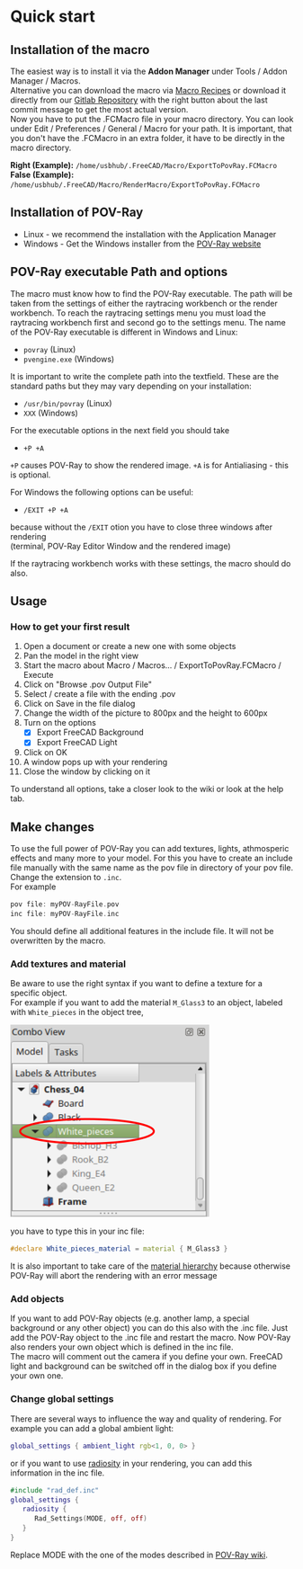 # Quick start

## Installation of the macro

The easiest way is to install it via the **Addon Manager** under Tools / Addon Manager / Macros.  
Alternative you can download the macro via [Macro Recipes](https://freecadweb.org/wiki/Macros_recipes) or download it directly from our [Gitlab Repository](https://gitlab.com/usbhub/exporttopovray) with the right button about the last commit message to get the most actual version.  
Now you have to put the .FCMacro file in your macro directory. You can look under Edit / Preferences / General / Macro for your path. It is important, that you don't have the .FCMacro in an extra folder, it have to be directly in the macro directory.

**Right (Example):**
`/home/usbhub/.FreeCAD/Macro/ExportToPovRay.FCMacro`  
**False (Example):**
`/home/usbhub/.FreeCAD/Macro/RenderMacro/ExportToPovRay.FCMacro`

## Installation of POV-Ray

* Linux - we recommend the installation with the Application Manager
* Windows - Get the Windows installer from the [POV-Ray website](http://www.povray.org/download/)

## POV-Ray executable Path and options

The macro must know how to find the POV-Ray executable. The path will be taken from the settings of either the raytracing workbench or the render workbench.
To reach the raytracing settings menu you must load the raytracing workbench first and second go to the settings menu.
The name of the POV-Ray executable is different in Windows and Linux:

* `povray` (Linux)
* `pvengine.exe` (Windows)

It is important to write the complete path into the textfield.
These are the standard paths but they may vary depending on your installation:

* `/usr/bin/povray` (Linux)
* `XXX` (Windows)

For the executable options in the next field you should take

* `+P +A`

`+P` causes POV-Ray to show the rendered image.
`+A` is for Antialiasing - this is optional.

For Windows the following options can be useful:

* `/EXIT +P +A`

because without the `/EXIT` otion you have to close three windows after rendering  
(terminal, POV-Ray Editor Window and the rendered image)

If the raytracing workbench works with these settings, the macro should do also.

## Usage

### How to get your first result

1. Open a document or create a new one with some objects
2. Pan the model in the right view
3. Start the macro about Macro / Macros… / ExportToPovRay.FCMacro / Execute
4. Click on "Browse .pov Output File"
5. Select / create a file with the ending .pov
6. Click on Save in the file dialog
7. Change the width of the picture to 800px and the height to 600px
8. Turn on the options
   * [x] Export FreeCAD Background
   * [x] Export FreeCAD Light
9. Click on OK
10. A window pops up with your rendering
11. Close the window by clicking on it

To understand all options, take a closer look to the wiki or look at the help tab.

## Make changes

To use the full power of POV-Ray you can add textures, lights, athmosperic effects and many more to your model.
For this you have to create an include file manually with the same name as the pov file in directory of your pov file. Change the extension to `.inc`.  
For example

```pov
pov file: myPOV-RayFile.pov
inc file: myPOV-RayFile.inc
```

You should define all additional features in the include file. It will not be overwritten by the macro.

### Add textures and material

Be aware to use the right syntax if you want to define a texture for a specific object.  
For example if you want to add the material `M_Glass3` to an object, labeled with `White_pieces` in the object tree,

![Object Tree]( ./img/ObjectTree.png "ObjectTree")

you have to type this in your inc file:

```pov
#declare White_pieces_material = material { M_Glass3 }
```

It is also important to take care of the [material hierarchy](materialHierarchy.md) because otherwise POV-Ray will abort the rendering with an error message

### Add objects

If you want to add POV-Ray objects (e.g. another lamp, a special background or any other object) you can do this also with the .inc file. Just add the POV-Ray object to the .inc file and restart the macro. Now POV-Ray also renders your own object which is defined in the inc file.  
The macro will comment out the camera if you define your own.
FreeCAD light and background can be switched off in the dialog box if you define your own one.

### Change global settings

There are several ways to influence the way and quality of rendering.
For example you can add a global ambient light:

```pov
global_settings { ambient_light rgb<1, 0, 0> }
```

or if you want to use [radiosity](https://en.wikipedia.org/wiki/Radiosity_(computer_graphics)) in your rendering, you can add this information in the inc file.  

```pov
#include "rad_def.inc"
global_settings {
   radiosity {
      Rad_Settings(MODE, off, off)
   }
}
```

Replace MODE with the one of the modes described in [POV-Ray wiki](http://wiki.povray.org/content/HowTo:Use_radiosity).
